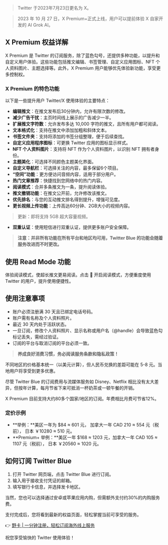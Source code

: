 > Twitter 于2023年7月23日更名为 X。

> 2023 年 10 月 27 日，X Premium+正式上线，用户可以提前体验 X 自家开发的 AI Grok AI。

## X Premium 权益详解

X Premium 是 Twitter 的订阅服务，除了蓝色勾号，还提供多种功能，以提升和自定义用户体验。这些功能包括推文编辑、书签管理、自定义应用图标、NFT 个人资料图片、主题选择等。此外，X Premium 用户能够优先体验新功能，享受更多控制权。

### X Premium 的特色功能

以下是一些提升用户 Twitter/X 使用体验的主要特点：

- **编辑推文**：在推文发布后30分钟内，允许有限次数的修改。
- **减少广告干扰**：主页时间线上展示的广告减少一半。
- **扩展推文字符数**：允许发布多达 10,000 字符的推文，且所有用户都可阅读。
- **文本格式化**：支持在推文中添加加粗和斜体文本。
- **书签文件夹**：支持将添加的书签分组整理，便于后续查找。
- **自定义应用程序图标**：可更换 Twitter 应用的图标显示样式。
- **NFT 个人资料图片**：支持将 NFT 作为个人资料图片，以识别 NFT 拥有者身份。
- **主题美化**：可选择不同颜色主题美化界面。
- **自定义导航栏**：可选择关注的内容，最多保留6个项目。
- **“空间”功能**：更方便访问音频内容，适用于部分用户。
- **热门文章推荐**：快捷找到您网络中的热门内容。
- **阅读模式**：合并多条推文为一条，提升阅读体验。
- **推文撤销功能**：在推文公开前，允许修改该推文。
- **优先排名**：与您的互动推文排名得到提升，增强可见度。
- **更长视频上传功能**：上传高达60分钟、2GB大小的视频内容。

> 更新：即将支持 5GB 超大容量视频。

- **双重认证**：使用短信进行双重认证，提供更多账户安全保障。

> **注意：并非所有功能在所有平台和地区均可用，Twitter Blue 的功能会随着服务改进而不时更改。**

## 使用 Read Mode 功能

体验阅读模式，使超长推文更易阅读。点击 📕 开启阅读模式，方便重度使用 Twitter 的用户，提升使用便捷性。

## 使用注意事项

- 账户必须注册满 30 天且已绑定电话号码。
- 账户需有名称及个人资料照片。
- 最近 30 天内处于活跃状态。
- 一旦订阅，修改个人资料照片、显示名称或用户名（@handle）会导致蓝色勾标记丢失，需经过验证。
- 订阅的平台与取消订阅的平台必须一致。

> **养成良好消费习惯，务必阅读服务条款和隐私政策！**

不同地区的价格基本统一（以美元计算），但人民币兑换的差距可能在 5-8 元。当地用户将享受到更多优惠。

尽管 Twitter Blue 的订阅费用与流媒体服务如 Disney、Netflix 相比没有太大差异，但按年计算，每月节省下来可抵消一杯奶茶或一顿午餐的开销。

X Premium 目前支持大约80多个国家/地区的订阅。年费相比月费可节省12%。

### 定价示例

- **举例：**美区一年为 $84 ≈ 601 元， 加拿大一年 CAD 210 ≈ 554 元（税前）， 日本 ￥10280 ≈ 510 元。
- **Premium+ 举例：**美区一年 $168 ≈ 1203 元，加拿大一年 CAD 105 ≈ 1107 元（税前）， 日本 ￥20560 ≈ 1020 元。

## 如何订阅 Twitter Blue

1. 打开 Twitter 网页端，点击 Twitter Blue 进行订阅。
2. 输入用于接收支付凭证的邮箱。
3. 填写银行卡信息，并选择发卡地区。

当然，您也可以选择通过安卓或苹果应用内购，但需额外支付约30%的内购服务费。

支付完成后，您将看到最新的权益页面，轻松掌握当前可享受的服务。

👉 [野卡 | 一分钟注册，轻松订阅海外线上服务](https://bit.ly/bewildcard)

祝您享受愉快的 Twitter 使用体验！
